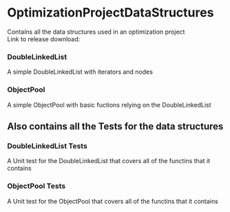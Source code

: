 # OptimizationProjectDataStructures
Contains all the data structures used in an optimization project
<br/>
Link to release download: 
<br/>

### DoubleLinkedList
 A simple DoubleLinkedList with iterators and nodes
 <br/>
 
### ObjectPool
 A simple ObjectPool with basic fuctions relying on the DoubleLinkedList


## Also contains all the Tests for the data structures
 
### DoubleLinkedList Tests
 A Unit test for the DoubleLinkedList that covers all of the functins that it contains
 <br/>

### ObjectPool Tests
 A Unit test for the ObjectPool that covers all of the functins that it contains
 <br/>

